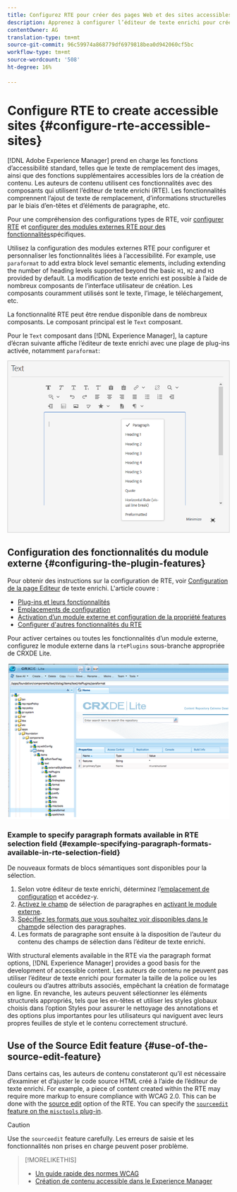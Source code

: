 ```yaml
---
title: Configurez RTE pour créer des pages Web et des sites accessibles.
description: Apprenez à configurer l’éditeur de texte enrichi pour créer des sites accessibles dans [!DNL Adobe Experience Manager].
contentOwner: AG
translation-type: tm+mt
source-git-commit: 96c59974a868779df6979818bea0d942060cf5bc
workflow-type: tm+mt
source-wordcount: '508'
ht-degree: 16%

---
```



# Configure RTE to create accessible sites {#configure-rte-accessible-sites}

[!DNL Adobe Experience Manager] prend en charge les fonctions d’accessibilité standard, telles que le texte de remplacement des images, ainsi que des fonctions supplémentaires accessibles lors de la création de contenu. Les auteurs de contenu utilisent ces fonctionnalités avec des composants qui utilisent l’éditeur de texte enrichi (RTE). Les fonctionnalités comprennent l’ajout de texte de remplacement, d’informations structurelles par le biais d’en-têtes et d’éléments de paragraphe, etc.

Pour une compréhension des configurations types de RTE, voir [configurer RTE](rich-text-editor.md) et [configurer des modules externes RTE pour des fonctionnalités](configure-rich-text-editor-plug-ins.md)spécifiques.

Utilisez la configuration des modules externes RTE pour configurer et personnaliser les fonctionnalités liées à l’accessibilité. For example, use `paraformat` to add extra block level semantic elements, including extending the number of heading levels supported beyond the basic `H1`, `H2` and `H3` provided by default. La modification de texte enrichi est possible à l’aide de nombreux composants de l’interface utilisateur de création. Les composants couramment utilisés sont le texte, l’image, le téléchargement, etc.

La fonctionnalité RTE peut être rendue disponible dans de nombreux composants. Le composant principal est le `Text` composant.

Pour le `Text` composant dans [!DNL Experience Manager], la capture d’écran suivante affiche l’éditeur de texte enrichi avec une plage de plug-ins activée, notamment `paraformat`:

![Composant Texte RTE en mode plein écran](assets/rte-toolbar-full-screen-mode.png)

## Configuration des fonctionnalités du module externe {#configuring-the-plugin-features}

Pour obtenir des instructions sur la configuration de RTE, voir [Configuration de la page Editeur](rich-text-editor.md) de texte enrichi. L&#39;article couvre :

* [Plug-ins et leurs fonctionnalités](rich-text-editor.md#aboutplugins)
* [Emplacements de configuration](rich-text-editor.md#understand-the-configuration-paths-and-locations)
* [Activation d’un module externe et configuration de la propriété features](rich-text-editor.md#enable-rte-functionalities-by-activating-plug-ins)
* [Configurer d&#39;autres fonctionnalités du RTE](rich-text-editor.md#enable-rte-functionalities-by-activating-plug-ins)

Pour activer certaines ou toutes les fonctionnalités d’un module externe, configurez le module externe dans la `rtePlugins` sous-branche appropriée de CRXDE Lite.

![CRXDE Lite présentant un exemple de sous-branche rtePlugin](assets/example-rteplugin-crxde-lite.png)

### Example to specify paragraph formats available in RTE selection field {#example-specifying-paragraph-formats-available-in-rte-selection-field}

De nouveaux formats de blocs sémantiques sont disponibles pour la sélection.

1. Selon votre éditeur de texte enrichi, déterminez l’[emplacement de configuration](rich-text-editor.md#understand-the-configuration-paths-and-locations) et accédez-y.
1. [Activez le champ](rich-text-editor.md) de sélection de paragraphes en [activant le module externe](rich-text-editor.md#enable-rte-functionalities-by-activating-plug-ins).
1. [Spécifiez les formats que vous souhaitez voir disponibles dans le champ](rich-text-editor.md)de sélection des paragraphes.
1. Les formats de paragraphe sont ensuite à la disposition de l’auteur du contenu des champs de sélection dans l’éditeur de texte enrichi.

With structural elements available in the RTE via the paragraph format options, [!DNL Experience Manager] provides a good basis for the development of accessible content. Les auteurs de contenu ne peuvent pas utiliser l’éditeur de texte enrichi pour formater la taille de la police ou les couleurs ou d’autres attributs associés, empêchant la création de formatage en ligne. En revanche, les auteurs peuvent sélectionner les éléments structurels appropriés, tels que les en-têtes et utiliser les styles globaux choisis dans l’option Styles pour assurer le nettoyage des annotations et des options plus importantes pour les utilisateurs qui naviguent avec leurs propres feuilles de style et le contenu correctement structuré.

## Use of the Source Edit feature {#use-of-the-source-edit-feature}

Dans certains cas, les auteurs de contenu constateront qu’il est nécessaire d’examiner et d’ajuster le code source HTML créé à l’aide de l’éditeur de texte enrichi. For example, a piece of content created within the RTE may require more markup to ensure compliance with WCAG 2.0. This can be done with the [source edit](rich-text-editor.md#aboutplugins) option of the RTE. You can specify the [`sourceedit` feature on the `misctools` plug-in](rich-text-editor.md#aboutplugins).

>[!CAUTION]
>
>Use the `sourceedit` feature carefully. Les erreurs de saisie et les fonctionnalités non prises en charge peuvent poser problème.

<!--
TBD ENGREVIEW: Is this only applicable to Classic UI? 

## Adding Support for further HTML Elements and Attributes {#adding-support-for-additional-html-elements-and-attributes}

To further extend the accessibility features of [!DNL Experience Manager], it is possible to extend the existing components based on the RTE (such as the `Text` and `Table` components) with extra elements and attributes.

The following procedure illustrates how to extend the `Table` component with a `Caption` element that provides information about a data table to assistive technology users:

### Example: Add a caption to a table properties dialog {#example-adding-the-caption-to-the-table-properties-dialog}

In the constructor of the `TablePropertiesDialog`, add an extra text input field that is used for editing the caption. Set the `itemId` to `caption` (the DOM attribute’s name) to automatically handle its content.

In a `Table`, set the attribute to the DOM element or or remove it from the DOM element. The dialog in the `config` object passed the value. Set or remove the DOM attributes using the corresponding `CQ.form.rte.Common` methods (`com` is a shortcut for `CQ.form.rte.Common`). Using `CQ.form.rte.Common` methods avoids common pitfalls with browser implementations.

>[!NOTE]
>
>This procedure is only suitable for the classic UI.

### Step-by-step instructions {#step-by-step-instructions}

1. Start CRXDE Lite. For example: [http://localhost:4502/crx/de/](http://localhost:4502/crx/de/)

1. Copy `/libs/cq/ui/widgets/source/widgets/form/rte/commands/Table.js` to `/apps/cq/ui/widgets/source/widgets/form/rte/commands/Table.js`. Create intermediate folders if those do not exist.

1. Copy `/libs/cq/ui/widgets/source/widgets/form/rte/plugins/TablePropertiesDialog.js` to `/apps/cq/ui/widgets/source/widgets/form/rte/plugins/TablePropertiesDialog.js`.

1. Open `/apps/cq/ui/widgets/source/widgets/form/rte/plugins/TablePropertiesDialog.js` file to edit.

1. In the `constructor` method, before the mention of `var dialogRef = this;`, add the following code:

   ```javascript
   editItems.push({
       "itemId": "caption",
       "name": "caption",
       "xtype": "textfield",
       "fieldLabel": CQ.I18n.getMessage("Caption"),
       "value": (this.table && this.table.caption ? this.table.caption.textContent : "")
   });
   ```

1. Open `/apps/cq/ui/widgets/source/widgets/form/rte/commands/Table.js` file.

1. Add the following code at the end of the `transferConfigToTable` method:

   ```javascript
   /**
    * Adds Caption Element
   */
   var captionElement;
   if (dom.firstChild && dom.firstChild.tagName.toLowerCase() == "caption")
   {
      captionElement = dom.firstChild;
   }
   if (config.caption)
   {
       var captionTextNode = document.createTextNode(config.caption)
       if (captionElement)
       {
          dom.replaceNode(captionElement.firstChild,captionTextNode);
       } else
       {
           captionElement = document.createElement("caption");
           captionElement.appendChild(captionTextNode);
           if (dom.childNodes.length>0)
           {
              dom.insertBefore(captionElement, dom.firstChild);
           } else
           {
              dom.appendChild(captionElement);
           }
       }
   } else if (captionElement)
   {
     dom.removeChild(captionElement);
   }
   ```

1. To save your changes, click **[!UICONTROL Save All]**.

## Best practices and limitations {#best-practices-limitations-tips}

* A plain text field is not the only type of input allowed for the value of the caption element. You can use any ExtJS widget, that provides the caption’s value through its `getValue()` method.
* To add editing capabilities for more elements and attributes, ensure that:

  * The `itemId` property for each corresponding field is set to the name of the appropriate DOM attribute (`TablePropertiesDialog`).
  * The attribute is set and/or removed on the DOM element explicitly (`Table`).
-->

>[!MORELIKETHIS]
>
>* [Un guide rapide des normes WCAG](/help/onboarding/accessibility/quick-guide-wcag.md)
>* [Création de contenu accessible dans le Experience Manager](/help/sites-cloud/authoring/fundamentals/accessible-content.md)


